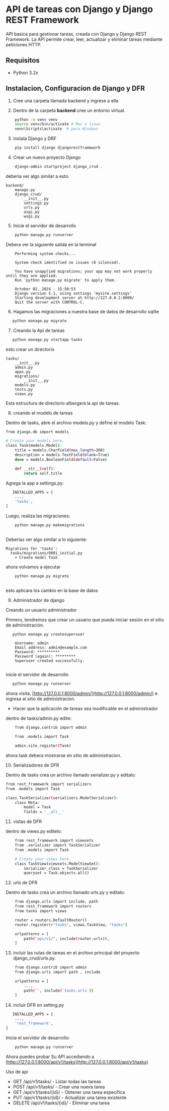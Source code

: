 # API de tareas con Django y Django REST Framework

API basica para gestionar tareas, creada con Django y Django REST Framework. La API permite crear, leer, actualizar y eliminar tareas mediante peticiones HTTP.

## Requisitos

* Python 3.2x

## Instalacion, Configuracion de Django y DFR

1. Cree una carpeta llamada backend y ingrese a ella

2. Dentro de la carpeta **backend** cree un entorno virtual.

```bash
    python -m venv venv
    source venv/bin/activate # Mac o linux
    venv\Scripts\activate  # para Windows
```

3. Instala Django y DRF

```bash
    pip install django djangorestframework
```

4. Crear un nuevo proyecto Django

```bash
    django-admin startproject django_crud .
```

deberia ver algo similar a esto.

```plaintext
backend/
    manage.py
    django_crud/
        __init__.py
        settings.py
        urls.py
        asgi.py
        wsgi.py
```

5. Inicie el servidor de desarrollo

```bash
    python manage.py runserver
```

Debera ver la siguiente salida en la terminal

```plaintext
    Performing system checks...

    System check identified no issues (0 silenced).

    You have unapplied migrations; your app may not work properly until they are applied.
    Run 'python manage.py migrate' to apply them.

    October 02, 2024 - 15:50:53
    Django version 5.1, using settings 'mysite.settings'
    Starting development server at http://127.0.0.1:8000/
    Quit the server with CONTROL-C.
```

6. Hagamos las migraciones a nuestra base de datos de desarrollo sqlite 

```bash
   python manage.py migrate

```

7. Creando la Api de tareas

```bash
   python manage.py startapp tasks

```

esto crear un directorio

```plaintext
tasks/
    __init__.py
    admin.py
    apps.py
    migrations/
        __init__.py
    models.py
    tests.py
    views.py
```

Esta estructura de directorio albergará la api de tareas.

8. creando el modelo de tareas

Dentro de tasks, abre el archivo models.py y define el modelo Task:

```bash
from django.db import models

# Create your models here.
class Task(models.Model):
    title = models.CharField(max_length=200)
    description = models.TextField(blank=True)
    done = models.BooleanField(default=False)

    def __str__(self):
        return self.title

```

Agrega la app a settings.py:

```bash
   INSTALLED_APPS = [
    ...,
    'tasks',
]

```

Luego, realiza las migraciones:

```bash
    python manage.py makemigrations
    
```

Deberías ver algo similar a lo siguiente:

```plaintext
Migrations for 'tasks':
  tasks/migrations/0001_initial.py
    + Create model Task
```

ahora volvamos a ejecutar

```bash
    python manage.py migrate
    
```

esto aplicara los cambio en la base de datos

9. Administrador de django

Creando un usuario administrador

Primero, tendremos que crear un usuario que pueda iniciar sesión en el sitio de administración.

```bash
   python manage.py createsuperuser

```

```plaintext
    Username: admin
    Email address: admin@example.com
    Password: **********
    Password (again): *********
    Superuser created successfully.
    
``` 

inicie el servidor de desarrollo

```bash
   python manage.py runserver

```

ahora visita, [http://127.0.0.1:8000/admin/](http://127.0.0.1:8000/admin/) e ingresa al sitio de administracion.

* Hacer que la aplicación de tareas sea modificable en el administrador

dentro de tasks/admin.py edite:

```bash
    from django.contrib import admin

    from .models import Task

    admin.site.register(Task)

```

ahora task debera mostrarse en sitio de administracion.

10. Serializadores de DFR

Dentro de tasks crea un archivo llamado serializer.py y editalo:

```bash
from rest_framework import serializers
from .models import Task

class TaskSerializer(serializers.ModelSerializer):
    class Meta:
        model = Task
        fields = '__all__'
```

11. vistas de DFR

dentro de views.py editelo:

```bash
    from rest_framework import viewsets
    from .serializer import TaskSerializer
    from .models import Task

    # Create your views here.
    class TaskView(viewsets.ModelViewSet):
        serializer_class = TaskSerializer
        queryset = Task.objects.all()
```

12. urls de DFR

Dentro de tasks crea un archivo llamado urls.py y editalo:

```bash
    from django.urls import include, path
    from rest_framework import routers  
    from tasks import views

    router = routers.DefaultRouter()
    router.register(r"tasks", views.TaskView, "tasks")

    urlpatterns = [
        path("api/v1/", include(router.urls)),
    ]
```

13. incluir las rutas de tareas en el archivo principal del proyecto django_crud/urls.py.

```bash
    from django.contrib import admin
    from django.urls import path , include

    urlpatterns = [
        ...,
        path('', include('tasks.urls'))
    ]

```

14. incluir DFR en setting.py

```bash
   INSTALLED_APPS = [
    ...,
    'rest_framework',
]

```

Inicia el servidor de desarrollo:

```bash
    python manage.py runserver

```

Ahora puedes probar Su API accediendo a [http://127.0.0.1:8000/api/v1/tasks](http://127.0.0.1:8000/api/v1/tasks)

Uso de api

* GET /api/v1/tasks/ - Listar todas las tareas
* POST /api/v1/tasks/ - Crear una nueva tarea
* GET /api/v1/tasks/{id}/ - Obtener una tarea específica
* PUT /api/v1/tasks/{id}/ - Actualizar una tarea existente
* DELETE /api/v1/tasks/{id}/ - Eliminar una tarea
